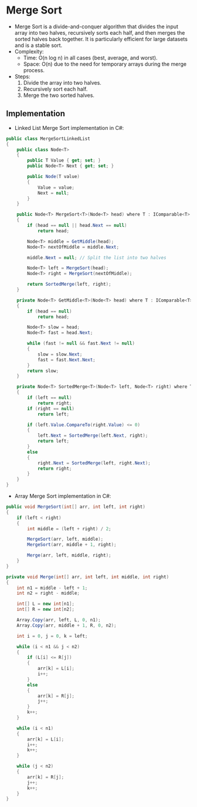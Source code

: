 # Merge Sort

- Merge Sort is a divide-and-conquer algorithm that divides the input array into two halves, recursively sorts each half, and then merges the sorted halves back together. It is particularly efficient for large datasets and is a stable sort.
- Complexity:
  - Time: O(n log n) in all cases (best, average, and worst).
  - Space: O(n) due to the need for temporary arrays during the merge process.
- Steps:
  1. Divide the array into two halves.
  2. Recursively sort each half.
  3. Merge the two sorted halves.

## Implementation

- Linked List Merge Sort implementation in C#:

```csharp
public class MergeSortLinkedList
{
    public class Node<T>
    {
        public T Value { get; set; }
        public Node<T> Next { get; set; }

        public Node(T value)
        {
            Value = value;
            Next = null;
        }
    }

    public Node<T> MergeSort<T>(Node<T> head) where T : IComparable<T>
    {
        if (head == null || head.Next == null)
            return head;

        Node<T> middle = GetMiddle(head);
        Node<T> nextOfMiddle = middle.Next;

        middle.Next = null; // Split the list into two halves

        Node<T> left = MergeSort(head);
        Node<T> right = MergeSort(nextOfMiddle);

        return SortedMerge(left, right);
    }

    private Node<T> GetMiddle<T>(Node<T> head) where T : IComparable<T>
    {
        if (head == null)
            return head;

        Node<T> slow = head;
        Node<T> fast = head.Next;

        while (fast != null && fast.Next != null)
        {
            slow = slow.Next;
            fast = fast.Next.Next;
        }
        return slow;
    }

    private Node<T> SortedMerge<T>(Node<T> left, Node<T> right) where T : IComparable<T>
    {
        if (left == null)
            return right;
        if (right == null)
            return left;

        if (left.Value.CompareTo(right.Value) <= 0)
        {
            left.Next = SortedMerge(left.Next, right);
            return left;
        }
        else
        {
            right.Next = SortedMerge(left, right.Next);
            return right;
        }
    }
}
```

- Array Merge Sort implementation in C#:

```csharp
public void MergeSort(int[] arr, int left, int right)
{
    if (left < right)
    {
        int middle = (left + right) / 2;

        MergeSort(arr, left, middle);
        MergeSort(arr, middle + 1, right);

        Merge(arr, left, middle, right);
    }
}

private void Merge(int[] arr, int left, int middle, int right)
{
    int n1 = middle - left + 1;
    int n2 = right - middle;

    int[] L = new int[n1];
    int[] R = new int[n2];

    Array.Copy(arr, left, L, 0, n1);
    Array.Copy(arr, middle + 1, R, 0, n2);

    int i = 0, j = 0, k = left;

    while (i < n1 && j < n2)
    {
        if (L[i] <= R[j])
        {
            arr[k] = L[i];
            i++;
        }
        else
        {
            arr[k] = R[j];
            j++;
        }
        k++;
    }

    while (i < n1)
    {
        arr[k] = L[i];
        i++;
        k++;
    }

    while (j < n2)
    {
        arr[k] = R[j];
        j++;
        k++;
    }
}
```
